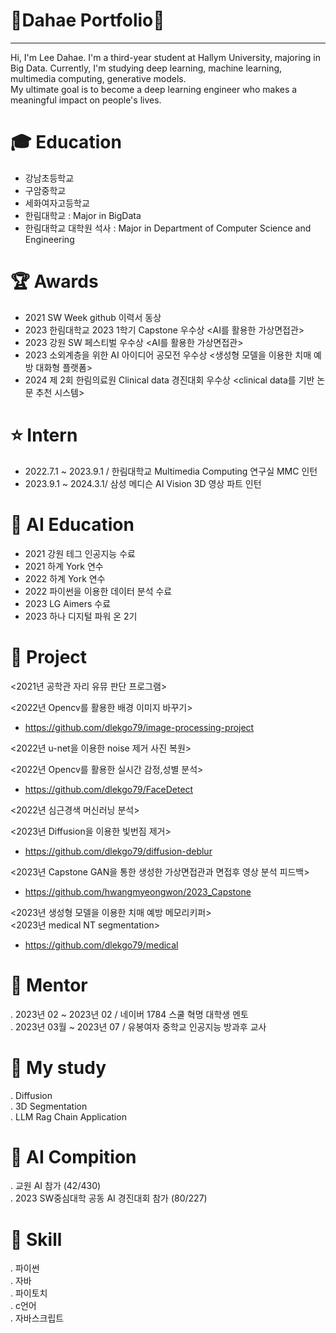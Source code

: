 # 👋Dahae Portfolio👋
-------------------------------------------------------------------------------------------------------------
Hi, I'm Lee Dahae.
I'm a third-year student at Hallym University, majoring in Big Data. 
Currently, I'm studying deep learning, machine learning, multimedia computing, generative models.   
My ultimate goal is to become a deep learning engineer who makes a meaningful impact on people's lives.   

# 🎓 Education

 - 강남초등학교   
 - 구암중학교  
 - 세화여자고등학교  
 - 한림대학교 : Major in BigData
 - 한림대학교 대학원 석사 : Major in Department of Computer Science and Engineering

# 🏆 Awards  
-  2021 SW Week github 이력서 동상  
-  2023 한림대학교 2023 1학기 Capstone 우수상 <AI를 활용한 가상면접관>
-  2023 강원 SW 페스티벌 우수상 <AI를 활용한 가상면접관>
-  2023 소외계층을 위한 AI 아이디어 공모전 우수상 <생성형 모델을 이용한 치매 예방 대화형 플랫폼>
-  2024 제 2회 한림의료원 Clinical data 경진대회 우수상 <clinical data를 기반 논문 추천 시스템>   

  # ⭐ Intern
  - 2022.7.1 ~ 2023.9.1 / 한림대학교 Multimedia Computing 연구실 MMC 인턴
  - 2023.9.1 ~ 2024.3.1/ 삼성 메디슨 AI Vision 3D 영상 파트 인턴  
 
# 📗 AI Education   
- 2021 강원 테그 인공지능 수료   
- 2021 하계 York 연수    
- 2022 하계 York 연수  
- 2022 파이썬을 이용한 데이터 분석 수료  
- 2023 LG Aimers 수료  
- 2023 하나 디지털 파워 온 2기  

# 📕 Project
<2021년 공학관 자리 유뮤 판단 프로그램>  
 
<2022년 Opencv를 활용한 배경 이미지 바꾸기>  
- https://github.com/dlekgo79/image-processing-project
     
<2022년 u-net을 이용한 noise 제거 사진 복원>  

<2022년 Opencv를 활용한 실시간 감정,성별 분석>  
 - https://github.com/dlekgo79/FaceDetect
  
<2022년 심근경색 머신러닝 분석>
 
<2023년 Diffusion을 이용한 빛번짐 제거>    
- https://github.com/dlekgo79/diffusion-deblur
 
<2023년 Capstone GAN을 통한 생성한 가상면접관과 면접후 영상 분석 피드백>   
- https://github.com/hwangmyeongwon/2023_Capstone
  
<2023년 생성형 모델을 이용한 치매 예방 메모리키퍼>  
<2023년 medical NT segmentation>
- https://github.com/dlekgo79/medical

# 📓 Mentor    
. 2023년 02 ~ 2023년 02 / 네이버 1784 스쿨 혁명 대학생 멘토    
. 2023년 03월 ~ 2023년 07 / 유봉여자 중학교 인공지능 방과후 교사

# 📙 My study      
. Diffusion    
. 3D Segmentation    
. LLM Rag Chain Application   


# :blue_book: AI Compition
 . 교원 AI 참가 (42/430)  
 . 2023 SW중심대학 공동 AI 경진대회 참가 (80/227)

# 📒 Skill 
 .  파이썬  
 .  자바   
 .  파이토치    
 .  c언어   
 .  자바스크립트  
